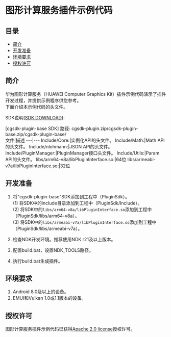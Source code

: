 # 图形计算服务插件示例代码

## 目录
 * [简介](#简介)
 * [开发准备](#开发准备)
 * [环境要求](#环境要求)
 * [授权许可](#授权许可)
## 简介
华为图形计算服务（HUAWEI Computer Graphics Kit）插件示例代码演示了插件开发过程，并提供示例程序供您参考。<br>
下面介绍本示例代码的头文件。

SDK说明([SDK DOWNLOAD](https://developer.huawei.com/consumer/en/doc/development/HMSCore-Library-V5/sdk-download-0000001050441521-V5)):

[cgsdk-plugin-base SDK] 路径: cgsdk-plugin.zip/cgsdk-plugin-base.zip/cgsdk-plugin-base/<br>
 文件|描述
 ---|---
 Include/Core:|实例化API的头文件。
 Include/Math:|Math API的头文件。
 Include/nlohmann:|JSON API的头文件。
 Include/PluginManager:|PluginManager接口头文件。
 Include/Utils:|Param API的头文件。
 libs/arm64-v8a/libPluginInterface.so:|64位
 libs/armeabi-v7a/libPluginInterface.so:|32位

## 开发准备
1. 将"cgsdk-plugin-base"SDK添加到工程中（PluginSdk）。<br>
 (1) 将SDK中的include目录添加到工程中（PluginSdk/Include）。<br>
 (2) 将SDK中的`libs/arm64-v8a/libPluginInterface.so`添加到工程中（PluginSdk/libs/arm64-v8a）。<br>
 (3) 将SDK中的`libs/armeabi-v7a/libPluginInterface.so`添加到工程中（PluginSdk/libs/armeabi-v7a）。<br>

2. 检查NDK开发环境。推荐使用NDK r21及以上版本。<br>
3. 配置build.bat，设置NDK_TOOLS路径。<br>
4. 执行build.bat生成插件。<br>

## 环境要求
1. Android 8.0及以上的设备。<br>
2. EMUI和Vulkan 1.0或1.1版本的设备。<br>

## 授权许可
图形计算服务插件示例代码已获得[Apache 2.0 license](http://www.apache.org/licenses/LICENSE-2.0)授权许可。
